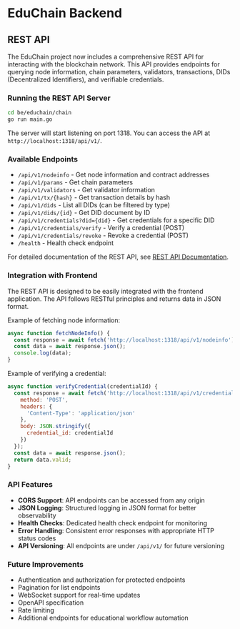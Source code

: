# EduChain Backend

## REST API

The EduChain project now includes a comprehensive REST API for interacting with the blockchain network. This API provides endpoints for querying node information, chain parameters, validators, transactions, DIDs (Decentralized Identifiers), and verifiable credentials.

### Running the REST API Server

```bash
cd be/educhain/chain
go run main.go
```

The server will start listening on port 1318. You can access the API at `http://localhost:1318/api/v1/`.

### Available Endpoints

- `/api/v1/nodeinfo` - Get node information and contract addresses
- `/api/v1/params` - Get chain parameters
- `/api/v1/validators` - Get validator information
- `/api/v1/tx/{hash}` - Get transaction details by hash
- `/api/v1/dids` - List all DIDs (can be filtered by type)
- `/api/v1/dids/{id}` - Get DID document by ID
- `/api/v1/credentials?did={did}` - Get credentials for a specific DID
- `/api/v1/credentials/verify` - Verify a credential (POST)
- `/api/v1/credentials/revoke` - Revoke a credential (POST)
- `/health` - Health check endpoint

For detailed documentation of the REST API, see [REST API Documentation](./chain/rest/README.md).

### Integration with Frontend

The REST API is designed to be easily integrated with the frontend application. The API follows RESTful principles and returns data in JSON format.

Example of fetching node information:

```javascript
async function fetchNodeInfo() {
  const response = await fetch('http://localhost:1318/api/v1/nodeinfo');
  const data = await response.json();
  console.log(data);
}
```

Example of verifying a credential:

```javascript
async function verifyCredential(credentialId) {
  const response = await fetch('http://localhost:1318/api/v1/credentials/verify', {
    method: 'POST',
    headers: {
      'Content-Type': 'application/json'
    },
    body: JSON.stringify({
      credential_id: credentialId
    })
  });
  const data = await response.json();
  return data.valid;
}
```

### API Features

- **CORS Support**: API endpoints can be accessed from any origin
- **JSON Logging**: Structured logging in JSON format for better observability
- **Health Checks**: Dedicated health check endpoint for monitoring
- **Error Handling**: Consistent error responses with appropriate HTTP status codes
- **API Versioning**: All endpoints are under `/api/v1/` for future versioning

### Future Improvements

- Authentication and authorization for protected endpoints
- Pagination for list endpoints
- WebSocket support for real-time updates
- OpenAPI specification
- Rate limiting
- Additional endpoints for educational workflow automation
